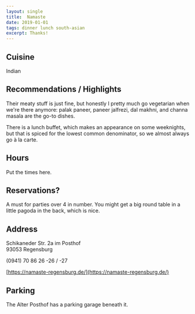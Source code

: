 ```yaml
---
layout: single
title:  Namaste
date: 2019-01-01
tags: dinner lunch south-asian
excerpt: Thanks!
---
```


## Cuisine ##
Indian

## Recommendations / Highlights ##
Their meaty stuff is just fine, but honestly I pretty much go vegetarian when we're there anymore:  palak paneer, paneer jalfrezi, dal makhni, and channa masala are the go-to dishes.

There is a lunch buffet, which makes an appearance on some weeknights, but that is spiced for the lowest common denominator, so we almost always go à la carte.

## Hours ##
Put the times here.

## Reservations? ##
A must for parties over 4 in number.  You might get a big round table in a little pagoda in the back, which is nice.

## Address ##
Schikaneder Str. 2a im Posthof <br/>
93053 Regensburg

(0941) 70 86 26 -26 / -27

[https://namaste-regensburg.de/](https://namaste-regensburg.de/)


## Parking ##
The Alter Posthof has a parking garage beneath it.